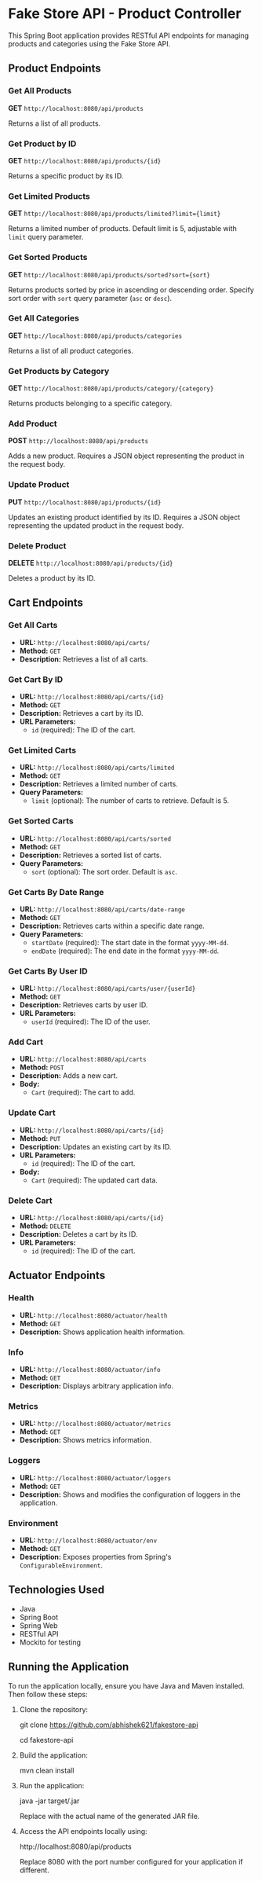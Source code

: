 # Fake Store API - Product Controller

This Spring Boot application provides RESTful API endpoints for managing products and categories using the Fake Store API.

## Product Endpoints

### Get All Products

**GET** `http://localhost:8080/api/products`

Returns a list of all products.

### Get Product by ID

**GET** `http://localhost:8080/api/products/{id}`

Returns a specific product by its ID.

### Get Limited Products

**GET** `http://localhost:8080/api/products/limited?limit={limit}`

Returns a limited number of products. Default limit is 5, adjustable with `limit` query parameter.

### Get Sorted Products

**GET** `http://localhost:8080/api/products/sorted?sort={sort}`

Returns products sorted by price in ascending or descending order. Specify sort order with `sort` query parameter (`asc` or `desc`).

### Get All Categories

**GET** `http://localhost:8080/api/products/categories`

Returns a list of all product categories.

### Get Products by Category

**GET** `http://localhost:8080/api/products/category/{category}`

Returns products belonging to a specific category.

### Add Product

**POST** `http://localhost:8080/api/products`

Adds a new product. Requires a JSON object representing the product in the request body.

### Update Product

**PUT** `http://localhost:8080/api/products/{id}`

Updates an existing product identified by its ID. Requires a JSON object representing the updated product in the request body.

### Delete Product

**DELETE** `http://localhost:8080/api/products/{id}`

Deletes a product by its ID.

## Cart Endpoints

### Get All Carts
- **URL:** `http://localhost:8080/api/carts/`
- **Method:** `GET`
- **Description:** Retrieves a list of all carts.

### Get Cart By ID
- **URL:** `http://localhost:8080/api/carts/{id}`
- **Method:** `GET`
- **Description:** Retrieves a cart by its ID.
- **URL Parameters:**
  - `id` (required): The ID of the cart.

### Get Limited Carts
- **URL:** `http://localhost:8080/api/carts/limited`
- **Method:** `GET`
- **Description:** Retrieves a limited number of carts.
- **Query Parameters:**
  - `limit` (optional): The number of carts to retrieve. Default is 5.

### Get Sorted Carts
- **URL:** `http://localhost:8080/api/carts/sorted`
- **Method:** `GET`
- **Description:** Retrieves a sorted list of carts.
- **Query Parameters:**
  - `sort` (optional): The sort order. Default is `asc`.

### Get Carts By Date Range
- **URL:** `http://localhost:8080/api/carts/date-range`
- **Method:** `GET`
- **Description:** Retrieves carts within a specific date range.
- **Query Parameters:**
  - `startDate` (required): The start date in the format `yyyy-MM-dd`.
  - `endDate` (required): The end date in the format `yyyy-MM-dd`.

### Get Carts By User ID
- **URL:** `http://localhost:8080/api/carts/user/{userId}`
- **Method:** `GET`
- **Description:** Retrieves carts by user ID.
- **URL Parameters:**
  - `userId` (required): The ID of the user.

### Add Cart
- **URL:** `http://localhost:8080/api/carts`
- **Method:** `POST`
- **Description:** Adds a new cart.
- **Body:**
  - `Cart` (required): The cart to add.

### Update Cart
- **URL:** `http://localhost:8080/api/carts/{id}`
- **Method:** `PUT`
- **Description:** Updates an existing cart by its ID.
- **URL Parameters:**
  - `id` (required): The ID of the cart.
- **Body:**
  - `Cart` (required): The updated cart data.

### Delete Cart
- **URL:** `http://localhost:8080/api/carts/{id}`
- **Method:** `DELETE`
- **Description:** Deletes a cart by its ID.
- **URL Parameters:**
  - `id` (required): The ID of the cart.

## Actuator Endpoints

### Health
- **URL:** `http://localhost:8080/actuator/health`
- **Method:** `GET`
- **Description:** Shows application health information.

### Info
- **URL:** `http://localhost:8080/actuator/info`
- **Method:** `GET`
- **Description:** Displays arbitrary application info.

### Metrics
- **URL:** `http://localhost:8080/actuator/metrics`
- **Method:** `GET`
- **Description:** Shows metrics information.

### Loggers
- **URL:** `http://localhost:8080/actuator/loggers`
- **Method:** `GET`
- **Description:** Shows and modifies the configuration of loggers in the application.

### Environment
- **URL:** `http://localhost:8080/actuator/env`
- **Method:** `GET`
- **Description:** Exposes properties from Spring's `ConfigurableEnvironment`.

## Technologies Used

- Java
- Spring Boot
- Spring Web
- RESTful API
- Mockito for testing

## Running the Application

To run the application locally, ensure you have Java and Maven installed. Then follow these steps:

1. Clone the repository:
   
   git clone https://github.com/abhishek621/fakestore-api

   cd fakestore-api

2. Build the application:
   
   mvn clean install

4. Run the application:
   
   java -jar target/<jar-file-name>.jar

   Replace <jar-file-name> with the actual name of the generated JAR file.

5. Access the API endpoints locally using:
   
   http://localhost:8080/api/products

   Replace 8080 with the port number configured for your application if different.

